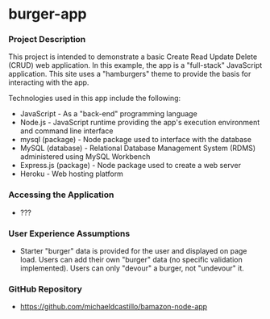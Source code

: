 # burger-app

### Project Description

This project is intended to demonstrate a basic Create Read Update Delete (CRUD) web application. In this example, the app is a "full-stack" JavaScript application. This site uses a "hamburgers" theme to provide the basis for interacting with the app.

Technologies used in this app include the following:

* JavaScript - As a "back-end" programming language
* Node.js - JavaScript runtime providing the app's execution environment and command line interface
* mysql (package) - Node package used to interface with the database
* MySQL (database) - Relational Database Management System (RDMS) administered using MySQL Workbench
* Express.js (package) - Node package used to create a web server
* Heroku - Web hosting platform

### Accessing the Application

* ???

### User Experience Assumptions

* Starter "burger" data is provided for the user and displayed on page load. Users can add their own "burger" data (no specific validation implemented). Users can only "devour" a burger, not "undevour" it.

### GitHub Repository

* https://github.com/michaeldcastillo/bamazon-node-app








